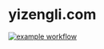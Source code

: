 # yizengli.com 

[![example workflow](https://github.com/yizenglistat/blogsource/actions/workflows/autodeploy.yml/badge.svg)](https://yizengli.com)
